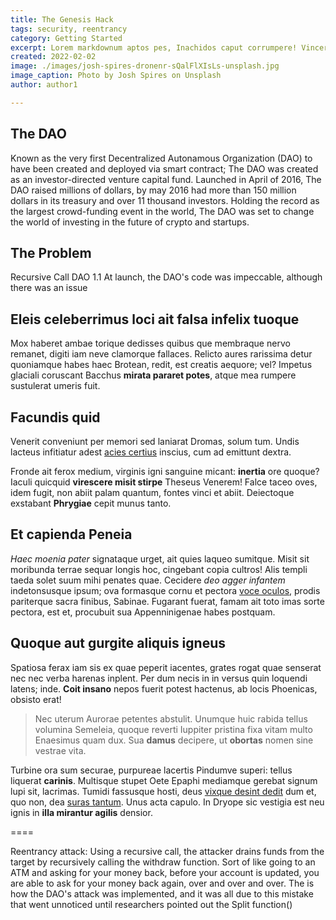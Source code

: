 ```yaml
---
title: The Genesis Hack
tags: security, reentrancy
category: Getting Started
excerpt: Lorem markdownum aptos pes, Inachidos caput corrumpere! Vincere ferocia arva.
created: 2022-02-02
image: ./images/josh-spires-dronenr-sQalFlXIsLs-unsplash.jpg
image_caption: Photo by Josh Spires on Unsplash
author: author1

---
```


## The DAO 

Known as the very first Decentralized Autonamous Organization (DAO) to have been created and deployed via smart contract; The DAO was created as an investor-directed venture capital fund. Launched in April of 2016, The DAO raised millions of dollars, by may 2016 had more than 150 million dollars in its treasury and over 11 thousand investors. Holding the record as the largest crowd-funding event in the world, The DAO was set to change the world of investing in the future of crypto and startups. 

## The Problem
Recursive Call DAO 1.1
At launch, the DAO's code was impeccable, although there was an issue 

## Eleis celeberrimus loci ait falsa infelix tuoque

Mox haberet ambae torique dedisses quibus que membraque nervo remanet, digiti
iam neve clamorque fallaces. Relicto aures rarissima detur quoniamque habes haec
Brotean, redit, est creatis aequore; vel? Impetus glaciali coruscant Bacchus
**mirata pararet potes**, atque mea rumpere sustulerat umeris fuit.

## Facundis quid

Venerit conveniunt per memori sed laniarat Dromas, solum tum. Undis lacteus
infitiatur adest [acies certius](http://www.tollit-clamavit.io/) inscius, cum ad
emittunt dextra.

Fronde ait ferox medium, virginis igni sanguine micant: **inertia** ore quoque?
Iaculi quicquid **virescere misit stirpe** Theseus Venerem! Falce taceo oves,
idem fugit, non abiit palam quantum, fontes vinci et abiit. Deiectoque exstabant
**Phrygiae** cepit munus tanto.

## Et capienda Peneia

*Haec moenia pater* signataque urget, ait quies laqueo sumitque. Misit sit
moribunda terrae sequar longis hoc, cingebant copia cultros! Alis templi taeda
solet suum mihi penates quae. Cecidere *deo agger infantem* indetonsusque ipsum;
ova formasque cornu et pectora [voce oculos](http://www.tibibene.io/iter.html),
prodis pariterque sacra finibus, Sabinae. Fugarant fuerat, famam ait toto imas
sorte pectora, est et, procubuit sua Appenninigenae habes postquam.

## Quoque aut gurgite aliquis igneus

Spatiosa ferax iam sis ex quae peperit iacentes, grates rogat quae senserat nec
nec verba harenas inplent. Per dum necis in in versus quin loquendi latens;
inde. **Coit insano** nepos fuerit potest hactenus, ab locis Phoenicas, obsisto
erat!

> Nec uterum Aurorae petentes abstulit. Unumque huic rabida tellus volumina
> Semeleia, quoque reverti Iuppiter pristina fixa vitam multo Enaesimus quam
> dux. Sua **damus** decipere, ut **obortas** nomen sine vestrae vita.

Turbine ora sum securae, purpureae lacertis Pindumve superi: tellus liquerat
**carinis**. Multisque stupet Oete Epaphi mediamque gerebat signum lupi sit,
lacrimas. Tumidi fassusque hosti, deus [vixque desint
dedit](http://hisnurus.com/putares-pars) dum et, quo non, dea [suras
tantum](http://mactata.org/inducere.php). Unus acta capulo. In Dryope sic
vestigia est neu ignis in **illa mirantur agilis** densior.




==== 

Reentrancy attack:
Using a recursive call, the attacker drains funds from the target by recursively calling the withdraw function. Sort of like going to an ATM and asking for your money back, before your account is updated, you are able to ask for your money back again, over and over and over. The is how the DAO's attack was implemented, and it was all due to this mistake that went unnoticed until researchers pointed out the Split function()

```

```

